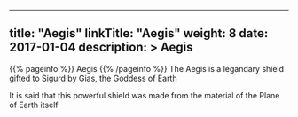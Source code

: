 
---
title: "Aegis"
linkTitle: "Aegis"
weight: 8
date: 2017-01-04
description: >
 Aegis
---

{{% pageinfo %}}
Aegis
{{% /pageinfo %}}
The Aegis is a legandary shield gifted to Sigurd by Gias, the Goddess of Earth

It is said that this powerful shield was made from the material of the Plane of Earth itself
